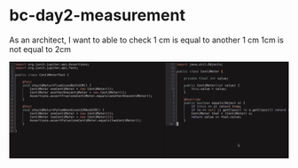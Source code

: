 # bc-day2-measurement

As an architect, I want to able to check 
1 cm is equal to another 1 cm
1cm is not equal to 2cm

![sample.png](sample.png)